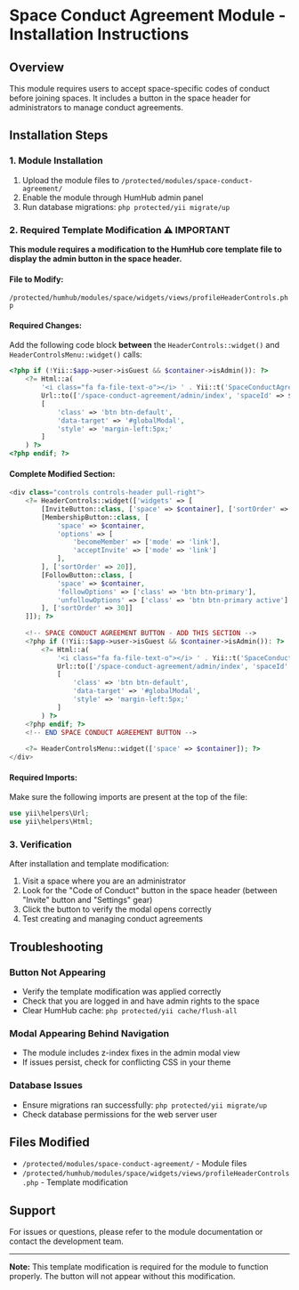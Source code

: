 # Space Conduct Agreement Module - Installation Instructions

## Overview
This module requires users to accept space-specific codes of conduct before joining spaces. It includes a button in the space header for administrators to manage conduct agreements.

## Installation Steps

### 1. Module Installation
1. Upload the module files to `/protected/modules/space-conduct-agreement/`
2. Enable the module through HumHub admin panel
3. Run database migrations: `php protected/yii migrate/up`

### 2. Required Template Modification ⚠️ IMPORTANT

**This module requires a modification to the HumHub core template file to display the admin button in the space header.**

#### File to Modify:
`/protected/humhub/modules/space/widgets/views/profileHeaderControls.php`

#### Required Changes:
Add the following code block **between** the `HeaderControls::widget()` and `HeaderControlsMenu::widget()` calls:

```php
<?php if (!Yii::$app->user->isGuest && $container->isAdmin()): ?>
    <?= Html::a(
        '<i class="fa fa-file-text-o"></i> ' . Yii::t('SpaceConductAgreementModule.base', 'Code of Conduct'),
        Url::to(['/space-conduct-agreement/admin/index', 'spaceId' => $container->id]),
        [
            'class' => 'btn btn-default',
            'data-target' => '#globalModal',
            'style' => 'margin-left:5px;'
        ]
    ) ?>
<?php endif; ?>
```

#### Complete Modified Section:
```php
<div class="controls controls-header pull-right">
    <?= HeaderControls::widget(['widgets' => [
        [InviteButton::class, ['space' => $container], ['sortOrder' => 10]],
        [MembershipButton::class, [
            'space' => $container,
            'options' => [
                'becomeMember' => ['mode' => 'link'],
                'acceptInvite' => ['mode' => 'link']
            ],
        ], ['sortOrder' => 20]],
        [FollowButton::class, [
            'space' => $container,
            'followOptions' => ['class' => 'btn btn-primary'],
            'unfollowOptions' => ['class' => 'btn btn-primary active']
        ], ['sortOrder' => 30]]
    ]]); ?>
    
    <!-- SPACE CONDUCT AGREEMENT BUTTON - ADD THIS SECTION -->
    <?php if (!Yii::$app->user->isGuest && $container->isAdmin()): ?>
        <?= Html::a(
            '<i class="fa fa-file-text-o"></i> ' . Yii::t('SpaceConductAgreementModule.base', 'Code of Conduct'),
            Url::to(['/space-conduct-agreement/admin/index', 'spaceId' => $container->id]),
            [
                'class' => 'btn btn-default',
                'data-target' => '#globalModal',
                'style' => 'margin-left:5px;'
            ]
        ) ?>
    <?php endif; ?>
    <!-- END SPACE CONDUCT AGREEMENT BUTTON -->
    
    <?= HeaderControlsMenu::widget(['space' => $container]); ?>
</div>
```

#### Required Imports:
Make sure the following imports are present at the top of the file:
```php
use yii\helpers\Url;
use yii\helpers\Html;
```

### 3. Verification
After installation and template modification:
1. Visit a space where you are an administrator
2. Look for the "Code of Conduct" button in the space header (between "Invite" button and "Settings" gear)
3. Click the button to verify the modal opens correctly
4. Test creating and managing conduct agreements

## Troubleshooting

### Button Not Appearing
- Verify the template modification was applied correctly
- Check that you are logged in and have admin rights to the space
- Clear HumHub cache: `php protected/yii cache/flush-all`

### Modal Appearing Behind Navigation
- The module includes z-index fixes in the admin modal view
- If issues persist, check for conflicting CSS in your theme

### Database Issues
- Ensure migrations ran successfully: `php protected/yii migrate/up`
- Check database permissions for the web server user

## Files Modified
- `/protected/modules/space-conduct-agreement/` - Module files
- `/protected/humhub/modules/space/widgets/views/profileHeaderControls.php` - Template modification

## Support
For issues or questions, please refer to the module documentation or contact the development team.

---
**Note:** This template modification is required for the module to function properly. The button will not appear without this modification. 